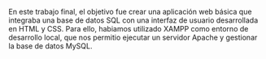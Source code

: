 En este trabajo final, el objetivo fue crear una aplicación web básica que integraba una base de datos SQL con una interfaz de usuario desarrollada en HTML y CSS. Para ello, habiamos utilizado XAMPP como entorno de desarrollo local, que nos permitio ejecutar un servidor Apache y gestionar la base de datos MySQL.
